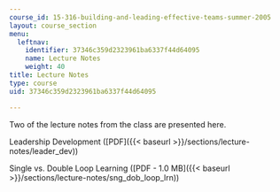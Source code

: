 ```yaml
---
course_id: 15-316-building-and-leading-effective-teams-summer-2005
layout: course_section
menu:
  leftnav:
    identifier: 37346c359d2323961ba6337f44d64095
    name: Lecture Notes
    weight: 40
title: Lecture Notes
type: course
uid: 37346c359d2323961ba6337f44d64095

---
```


Two of the lecture notes from the class are presented here.

Leadership Development ([PDF]({{< baseurl >}}/sections/lecture-notes/leader_dev))

Single vs. Double Loop Learning ([PDF - 1.0 MB]({{< baseurl >}}/sections/lecture-notes/sng_dob_loop_lrn))